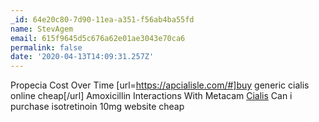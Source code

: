 ```yaml
---
_id: 64e20c80-7d90-11ea-a351-f56ab4ba55fd
name: StevAgem
email: 615f9645d5c676a62e01ae3043e70ca6
permalink: false
date: '2020-04-13T14:09:31.257Z'
---
```

Propecia Cost Over Time  [url=https://apcialisle.com/#]buy generic cialis online cheap[/url] Amoxicillin Interactions With Metacam  <a href=https://apcialisle.com/#>Cialis</a> Can i purchase isotretinoin 10mg website cheap
